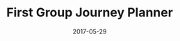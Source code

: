 ---
layout: site
title: "First Group Journey Planner"
date: 2017-05-29
categories: [community]
version: 1.6.4
major: 1
minor: 6
patch: 4
slug: first-group-journey-planner
link: https://www.firstgroup.com/journey-planner/
permalink: /sites/:slug
---